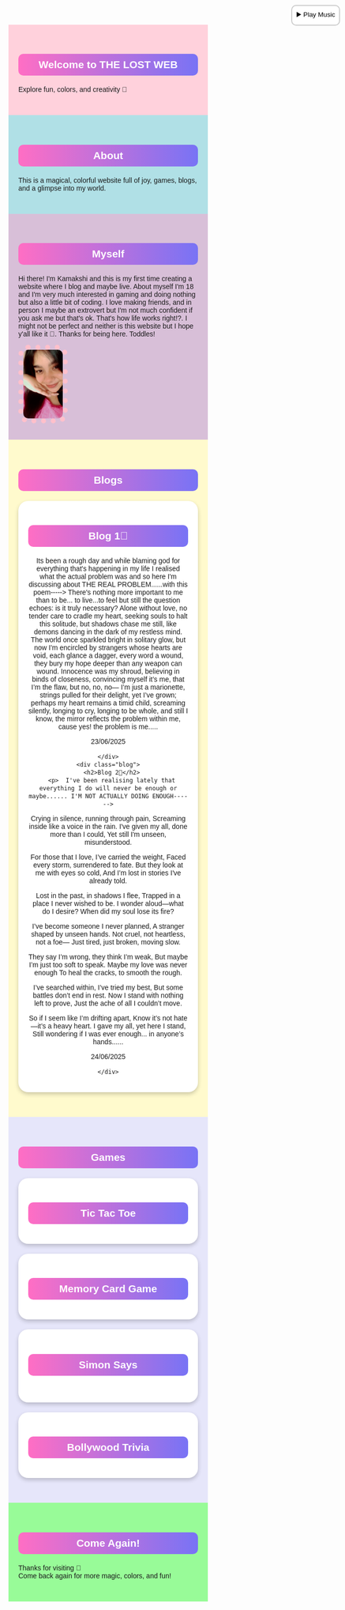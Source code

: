 <head>
  <meta charset="UTF-8">
  <meta name="viewport" content="width=device-width, initial-scale=1.0">
  <title>BLOG TIME!!</title>
  <style>
    * {
      margin: 0;
      padding: 0;
      box-sizing: border-box;
    }
    body {
      font-family: 'Comic Sans MS', cursive, sans-serif;
    }
    section {
  padding: 30px 20px;
  min-height: auto; /* or remove this line */
}
    h1, h2 {
      background: linear-gradient(90deg, #ff6ec4, #7873f5);
      color: white;
      padding: 10px;
      border-radius: 10px;
      text-align: center;
      margin-bottom: 20px;
    }
    #home { background-color: #FFD1DC; }
    #about { background-color: #B0E0E6; }
    #myself { background-color: #D8BFD8; }
    #blogs { background-color: #FFFACD; }
    #games { background-color: #E6E6FA; }
    #comeagain { background-color: #98FB98; }
    img.profile {
      max-width: 100px;
      border: 10px dotted pink;
      border-radius: 20px;
    }
    .game, .blog {
      margin: 20px auto;
      padding: 20px;
      border-radius: 20px;
      background: #fff;
      box-shadow: 0 4px 8px rgba(0,0,0,0.2);
      max-width: 500px;
      text-align: center;
    }
    .blog img {
      max-width: 100%;
      border-radius: 10px;
      margin-top: 10px;
    }
    .board, .memory-grid, .simon-buttons {
      display: grid;
      gap: 10px;
      justify-content: center;
      margin-top: 10px;
    }
    .board { grid-template-columns: repeat(3, 80px); }
    .memory-grid { grid-template-columns: repeat(4, 80px); }
    .memory-card, .cell, .simon-btn {
      width: 80px;
      height: 80px;
      font-size: 24px;
      border: 2px solid #000;
      border-radius: 10px;
    }
    .simon-btn { height: 60px; }
  </style>
</head>
<body><!-- Background music with toggle button -->
<audio id="bg-music" loop>
  <source src="https://cdn.pixabay.com/download/audio/2023/06/12/audio_f07ec2b64e.mp3" type="audio/mpeg">
  Your browser does not support the audio element.
</audio>

<button onclick="toggleMusic()" style="position: fixed; top: 10px; right: 10px; z-index: 1000; background: #fff; border: 2px solid #ccc; border-radius: 10px; padding: 8px;">
  ▶️ Play Music
</button>

<script>
  const music = document.getElementById('bg-music');
  const button = document.querySelector('button');

  function toggleMusic() {
    if (music.paused) {
      music.play();
      button.textContent = '⏸️ Pause Music';
    } else {
      music.pause();
      button.textContent = '▶️ Play Music';
    }
  }
</script>
   </body>
  </audio>  <section id="home">
    <h1>Welcome to THE LOST WEB</h1>
    <p>Explore fun, colors, and creativity 🌈</p>
  </section>  <section id="about">
    <h1>About</h1>
    <p>This is a magical, colorful website full of joy, games, blogs, and a glimpse into my world.</p>
  </section>  <section id="myself">
    <h1>Myself</h1>
    <p> Hi there! I'm Kamakshi and this is my first time creating a website where I blog and maybe live. About myself I'm 18 and I'm very much interested in gaming and doing nothing but also a little bit of coding. I love making friends, and in person I maybe an extrovert but I'm not much confident if you ask me but that's ok. That's how life works right!?. I might not be perfect and neither is this website but I hope y'all like it 🙂. Thanks for being here. Toddles!</p>
    <img src="59ADAB5B393E06E454CAEEFBABF1AC83D49C1B14" alt="My Photo" class="profile">
  </section>  <section id="blogs">
    <h1>Blogs</h1>
    <div class="blog">
      <h2>Blog 1🌸</h2>
      <p> Its been a rough day and while blaming god for everything that's happening in my life I realised what the actual problem was and so here I'm discussing about THE REAL PROBLEM......with this poem-----> There's nothing more important to me than to be... to live...to feel but still the question echoes: is it truly necessary? Alone without love, no tender care to cradle my heart, seeking souls to halt this solitude, but shadows chase me still, like demons dancing in the dark of my restless mind. The world once sparkled bright in solitary glow, but now I'm encircled by strangers whose hearts are void, each glance a dagger, every word a wound, they bury my hope deeper than any weapon can wound. Innocence was my shroud, believing in binds of closeness, convincing myself it’s me, that I’m the flaw, but no, no, no— I’m just a marionette, strings pulled for their delight, yet I’ve grown; perhaps my heart remains a timid child, screaming silently, longing to cry, longing to be whole, and still I know, the mirror reflects the problem within me, cause yes! the problem is me.....

23/06/2025 </p>
      
    </div>
    <div class="blog">
      <h2>Blog 2🌸</h2>
      <p>  I've been realising lately that everything I do will never be enough or maybe...... I'M NOT ACTUALLY DOING ENOUGH------>

Crying in silence, running through pain, Screaming inside like a voice in the rain. I've given my all, done more than I could, Yet still I'm unseen, misunderstood.

For those that I love, I’ve carried the weight, Faced every storm, surrendered to fate. But they look at me with eyes so cold, And I’m lost in stories I've already told.

Lost in the past, in shadows I flee, Trapped in a place I never wished to be. I wonder aloud—what do I desire? When did my soul lose its fire?

I’ve become someone I never planned, A stranger shaped by unseen hands. Not cruel, not heartless, not a foe— Just tired, just broken, moving slow.

They say I’m wrong, they think I’m weak, But maybe I’m just too soft to speak. Maybe my love was never enough To heal the cracks, to smooth the rough.

I’ve searched within, I’ve tried my best, But some battles don’t end in rest. Now I stand with nothing left to prove, Just the ache of all I couldn’t move.

So if I seem like I’m drifting apart, Know it’s not hate—it’s a heavy heart. I gave my all, yet here I stand, Still wondering if I was ever enough... in anyone’s hands......

24/06/2025</p>
  
    </div>
  </section>  <section id="games">
    <h1>Games</h1><div class="game" id="tic-tac-toe">
  <h2>Tic Tac Toe</h2>
  <div class="board"></div>
</div>

<div class="game" id="memory-card">
  <h2>Memory Card Game</h2>
  <div class="memory-grid"></div>
</div>

<div class="game" id="simon-says">
  <h2>Simon Says</h2>
  <div class="simon-buttons"></div>
  <p id="simon-status"></p>
</div>

<div class="game" id="bollywood-trivia">
  <h2>Bollywood Trivia</h2>
  <p id="trivia-question"></p>
  <div id="trivia-options"></div>
  <p id="trivia-score"></p>
</div>

  </section>  <section id="comeagain">
    <h1>Come Again!</h1>
    <p>Thanks for visiting 💖<br>Come back again for more magic, colors, and fun!</p>
  </section>  <script>
    // Tic Tac Toe
    const board = document.querySelector('.board');
    let current = 'X';
    let cells = Array(9).fill(null);
    function checkWinner() {
      const wins = [
        [0,1,2],[3,4,5],[6,7,8],
        [0,3,6],[1,4,7],[2,5,8],
        [0,4,8],[2,4,6]
      ];
      for (let combo of wins) {
        const [a, b, c] = combo;
        if (cells[a] && cells[a] === cells[b] && cells[a] === cells[c]) return cells[a];
      }
      return cells.includes(null) ? null : 'Draw';
    }
    function drawBoard() {
      board.innerHTML = '';
      cells.forEach((val, i) => {
        const cell = document.createElement('button');
        cell.className = 'cell';
        cell.textContent = val || '';
        cell.onclick = () => {
          if (!cells[i]) {
            cells[i] = current;
            current = current === 'X' ? 'O' : 'X';
            drawBoard();
            const win = checkWinner();
            if (win) alert(win === 'Draw' ? 'Draw!' : win + ' wins!');
          }
        };
        board.appendChild(cell);
      });
    }
    drawBoard();

    // Memory Game
    const memoryGrid = document.querySelector('.memory-grid');
    const icons = ['🍎','🍌','🍓','🍇','🍒','🥝','🍍','🥥'];
    let memoryCards = [...icons, ...icons].sort(() => Math.random() - 0.5);
    let flipped = [], matched = [];
    function drawMemory() {
      memoryGrid.innerHTML = '';
      memoryCards.forEach((val, i) => {
        const btn = document.createElement('button');
        btn.className = 'memory-card';
        btn.textContent = matched.includes(i) || flipped.includes(i) ? val : '?';
        btn.onclick = () => {
          if (flipped.length < 2 && !flipped.includes(i) && !matched.includes(i)) {
            flipped.push(i);
            if (flipped.length === 2) {
              if (memoryCards[flipped[0]] === memoryCards[flipped[1]]) {
                matched.push(...flipped);
              }
              setTimeout(() => { flipped = []; drawMemory(); }, 500);
            }
            drawMemory();
          }
        };
        memoryGrid.appendChild(btn);
      });
    }
    drawMemory();

    // Simon Says
    const simonButtons = document.querySelector('.simon-buttons');
    const colors = ['Red', 'Green', 'Blue', 'Yellow'];
    const sequence = [];
    let playerIndex = 0;
    const status = document.getElementById('simon-status');
    colors.forEach(color => {
      const btn = document.createElement('button');
      btn.className = 'simon-btn';
      btn.style.backgroundColor = color.toLowerCase();
      btn.textContent = color;
      btn.onclick = () => handleSimonClick(color);
      simonButtons.appendChild(btn);
    });
    function playSimon() {
      const next = colors[Math.floor(Math.random()*colors.length)];
      sequence.push(next);
      showSimonSequence();
    }
    function showSimonSequence() {
      status.textContent = 'Watch...';
      let i = 0;
      const interval = setInterval(() => {
        status.textContent = sequence[i];
        i++;
        if (i >= sequence.length) {
          clearInterval(interval);
          status.textContent = 'Your turn!';
        }
      }, 800);
      playerIndex = 0;
    }
    function handleSimonClick(color) {
      if (color === sequence[playerIndex]) {
        playerIndex++;
        if (playerIndex === sequence.length) {
          status.textContent = 'Good job! Next round...';
          setTimeout(playSimon, 1000);
        }
      } else {
        status.textContent = 'Wrong! Game Over!';
        sequence.length = 0;
      }
    }
    playSimon();

    // Bollywood Trivia
    const triviaQuestions = [
      { q: 'Who played the role of Munna Bhai?', o: ['Aamir Khan', 'Salman Khan', 'Sanjay Dutt', 'Shahrukh Khan'], a: 'Sanjay Dutt' },
      { q: 'Which movie has the song "Kal Ho Naa Ho"?', o: ['Kabhi Khushi Kabhi Gham', 'Kal Ho Naa Ho', 'Veer Zaara', 'My Name is Khan'], a: 'Kal Ho Naa Ho' },
      // Add 23 more questions here...
    ];
    while (triviaQuestions.length < 25) {
      triviaQuestions.push({ q: 'Sample Q' + triviaQuestions.length, o: ['A', 'B', 'C', 'D'], a: 'A' });
    }
    let triviaIndex = 0, triviaScore = 0;
    const triviaQ = document.getElementById('trivia-question');
    const triviaOpts = document.getElementById('trivia-options');
    const triviaScoreBox = document.getElementById('trivia-score');
    function showTrivia() {
      let current = triviaQuestions[triviaIndex];
      triviaQ.textContent = current.q;
      triviaOpts.innerHTML = '';
      current.o.forEach(opt => {
        const btn = document.createElement('button');
        btn.textContent = opt;
        btn.onclick = () => {
          if (opt === current.a) triviaScore++;
          triviaIndex++;
          if (triviaIndex < triviaQuestions.length) showTrivia();
          else triviaQ.textContent = 'Quiz Over!';
          triviaScoreBox.textContent = `Score: ${triviaScore}/25`;
        };
        triviaOpts.appendChild(btn);
      });
    }
    showTrivia();
  </script></body>
</html>
